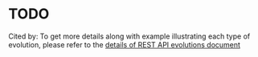 # TODO

Cited by: To get more details along with example illustrating each type of evolution, please refer to the [details of REST API evolutions document](/documentation/detailed-rest-api-evolutions.md)
